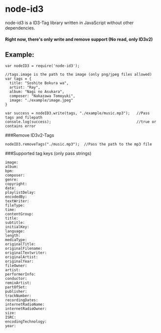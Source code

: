 # node-id3

node-id3 is a ID3-Tag library written in JavaScript without other dependencies.

#### Right now, there's only write and remove support (No read, only ID3v2)

## Example:

```
var nodeID3 = require('node-id3');

//tags.image is the path to the image (only png/jpeg files allowed)
var tags = {
  title: "Soshite Bokura wa",
  artist: "Ray",
  album: "Nagi no Asukara",
  composer: "Nakazawa Tomoyuki",
  image: "./example/image.jpeg"
}

var success = nodeID3.write(tags, "./example/music.mp3");  	//Pass tags and filepath
console.log(success);										//true or contains error
```

###Remove ID3v2-Tags
```
nodeID3.removeTags("./music.mp3");  //Pass the path to the mp3 file
```

###Supported tag keys (only pass strings)
```
image:
album:
bpm:
composer:
genre:
copyright:
date:
playlistDelay:
encodedBy:
textWriter:
fileType:
time:
contentGroup:
title:
subtitle:
initialKey:
language:
length:
mediaType:
originalTitle:
originalFilename:
originalTextwriter:
originalArtist:
originalYear:
fileOwner:
artist:
performerInfo:
conductor:
remixArtist:
partOfSet:
publisher:
trackNumber:
recordingDates:
internetRadioName:
internetRadioOwner:
size:
ISRC:
encodingTechnology:
year:
```